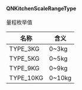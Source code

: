 #### QNKitchenScaleRangeType

量程枚举值

| 名称        | 含义     |
|-----------|--------|
| TYPE_3KG  | 0~3kg  |
| TYPE_5KG  | 0~5kg  |
| TYPE_9KG  | 0~9kg  |
| TYPE_10KG | 0~10kg |